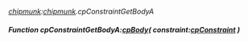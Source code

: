 _[chipmunk](../../modules/chipmunk/chipmunk-module.md):[chipmunk](../../modules/chipmunk/chipmunk-module.md).cpConstraintGetBodyA_
##### Function cpConstraintGetBodyA:[cpBody](../../modules/chipmunk/chipmunk-cpbody.md)( constraint:[cpConstraint](../../modules/chipmunk/chipmunk-cpconstraint.md) )
